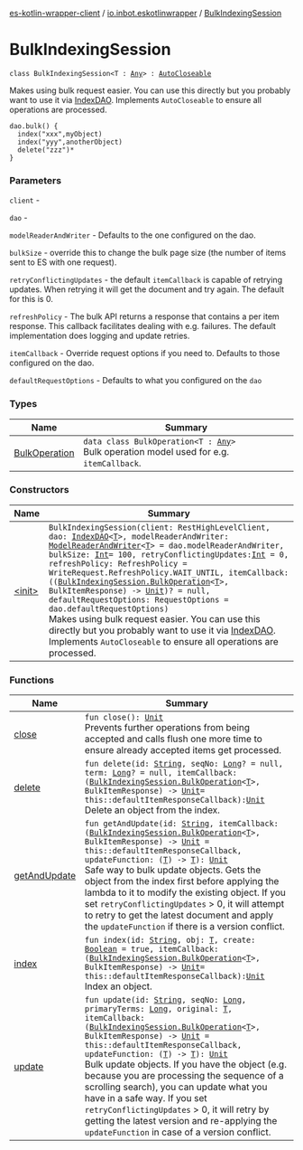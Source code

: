 [es-kotlin-wrapper-client](../../index.md) / [io.inbot.eskotlinwrapper](../index.md) / [BulkIndexingSession](./index.md)

# BulkIndexingSession

`class BulkIndexingSession<T : `[`Any`](https://kotlinlang.org/api/latest/jvm/stdlib/kotlin/-any/index.html)`> : `[`AutoCloseable`](https://docs.oracle.com/javase/8/docs/api/java/lang/AutoCloseable.html)

Makes using bulk request easier. You can use this directly but you probably want to use it via [IndexDAO](../-index-d-a-o/index.md). Implements `AutoCloseable` to ensure all operations are processed.

```
dao.bulk() {
  index("xxx",myObject)
  index("yyy",anotherObject)
  delete("zzz")*
}
```

### Parameters

`client` -

`dao` -

`modelReaderAndWriter` - Defaults to the one configured on the dao.

`bulkSize` - override this to change the bulk page size (the number of items sent to ES with one request).

`retryConflictingUpdates` - the default `itemCallback` is capable of retrying updates. When retrying it will get the document and try again. The default for this is 0.

`refreshPolicy` - The bulk API returns a response that contains a per item response. This callback facilitates dealing with e.g. failures. The default implementation does logging and update retries.

`itemCallback` - Override request options if you need to. Defaults to those configured on the dao.

`defaultRequestOptions` - Defaults to what you configured on the `dao`

### Types

| Name | Summary |
|---|---|
| [BulkOperation](-bulk-operation/index.md) | `data class BulkOperation<T : `[`Any`](https://kotlinlang.org/api/latest/jvm/stdlib/kotlin/-any/index.html)`>`<br>Bulk operation model used for e.g. `itemCallback`. |

### Constructors

| Name | Summary |
|---|---|
| [&lt;init&gt;](-init-.md) | `BulkIndexingSession(client: RestHighLevelClient, dao: `[`IndexDAO`](../-index-d-a-o/index.md)`<`[`T`](index.md#T)`>, modelReaderAndWriter: `[`ModelReaderAndWriter`](../-model-reader-and-writer/index.md)`<`[`T`](index.md#T)`> = dao.modelReaderAndWriter, bulkSize: `[`Int`](https://kotlinlang.org/api/latest/jvm/stdlib/kotlin/-int/index.html)` = 100, retryConflictingUpdates: `[`Int`](https://kotlinlang.org/api/latest/jvm/stdlib/kotlin/-int/index.html)` = 0, refreshPolicy: RefreshPolicy = WriteRequest.RefreshPolicy.WAIT_UNTIL, itemCallback: ((`[`BulkIndexingSession.BulkOperation`](-bulk-operation/index.md)`<`[`T`](index.md#T)`>, BulkItemResponse) -> `[`Unit`](https://kotlinlang.org/api/latest/jvm/stdlib/kotlin/-unit/index.html)`)? = null, defaultRequestOptions: RequestOptions = dao.defaultRequestOptions)`<br>Makes using bulk request easier. You can use this directly but you probably want to use it via [IndexDAO](../-index-d-a-o/index.md). Implements `AutoCloseable` to ensure all operations are processed. |

### Functions

| Name | Summary |
|---|---|
| [close](close.md) | `fun close(): `[`Unit`](https://kotlinlang.org/api/latest/jvm/stdlib/kotlin/-unit/index.html)<br>Prevents further operations from being accepted and calls flush one more time to ensure already accepted items get processed. |
| [delete](delete.md) | `fun delete(id: `[`String`](https://kotlinlang.org/api/latest/jvm/stdlib/kotlin/-string/index.html)`, seqNo: `[`Long`](https://kotlinlang.org/api/latest/jvm/stdlib/kotlin/-long/index.html)`? = null, term: `[`Long`](https://kotlinlang.org/api/latest/jvm/stdlib/kotlin/-long/index.html)`? = null, itemCallback: (`[`BulkIndexingSession.BulkOperation`](-bulk-operation/index.md)`<`[`T`](index.md#T)`>, BulkItemResponse) -> `[`Unit`](https://kotlinlang.org/api/latest/jvm/stdlib/kotlin/-unit/index.html)` = this::defaultItemResponseCallback): `[`Unit`](https://kotlinlang.org/api/latest/jvm/stdlib/kotlin/-unit/index.html)<br>Delete an object from the index. |
| [getAndUpdate](get-and-update.md) | `fun getAndUpdate(id: `[`String`](https://kotlinlang.org/api/latest/jvm/stdlib/kotlin/-string/index.html)`, itemCallback: (`[`BulkIndexingSession.BulkOperation`](-bulk-operation/index.md)`<`[`T`](index.md#T)`>, BulkItemResponse) -> `[`Unit`](https://kotlinlang.org/api/latest/jvm/stdlib/kotlin/-unit/index.html)` = this::defaultItemResponseCallback, updateFunction: (`[`T`](index.md#T)`) -> `[`T`](index.md#T)`): `[`Unit`](https://kotlinlang.org/api/latest/jvm/stdlib/kotlin/-unit/index.html)<br>Safe way to bulk update objects. Gets the object from the index first before applying the lambda to it to modify the existing object. If you set `retryConflictingUpdates` &gt; 0, it will attempt to retry to get the latest document and apply the `updateFunction` if there is a version conflict. |
| [index](--index--.md) | `fun index(id: `[`String`](https://kotlinlang.org/api/latest/jvm/stdlib/kotlin/-string/index.html)`, obj: `[`T`](index.md#T)`, create: `[`Boolean`](https://kotlinlang.org/api/latest/jvm/stdlib/kotlin/-boolean/index.html)` = true, itemCallback: (`[`BulkIndexingSession.BulkOperation`](-bulk-operation/index.md)`<`[`T`](index.md#T)`>, BulkItemResponse) -> `[`Unit`](https://kotlinlang.org/api/latest/jvm/stdlib/kotlin/-unit/index.html)` = this::defaultItemResponseCallback): `[`Unit`](https://kotlinlang.org/api/latest/jvm/stdlib/kotlin/-unit/index.html)<br>Index an object. |
| [update](update.md) | `fun update(id: `[`String`](https://kotlinlang.org/api/latest/jvm/stdlib/kotlin/-string/index.html)`, seqNo: `[`Long`](https://kotlinlang.org/api/latest/jvm/stdlib/kotlin/-long/index.html)`, primaryTerms: `[`Long`](https://kotlinlang.org/api/latest/jvm/stdlib/kotlin/-long/index.html)`, original: `[`T`](index.md#T)`, itemCallback: (`[`BulkIndexingSession.BulkOperation`](-bulk-operation/index.md)`<`[`T`](index.md#T)`>, BulkItemResponse) -> `[`Unit`](https://kotlinlang.org/api/latest/jvm/stdlib/kotlin/-unit/index.html)` = this::defaultItemResponseCallback, updateFunction: (`[`T`](index.md#T)`) -> `[`T`](index.md#T)`): `[`Unit`](https://kotlinlang.org/api/latest/jvm/stdlib/kotlin/-unit/index.html)<br>Bulk update objects. If you have the object (e.g. because you are processing the sequence of a scrolling search), you can update what you have in a safe way.  If you set `retryConflictingUpdates` &gt; 0, it will retry by getting the latest version and re-applying the `updateFunction` in case of a version conflict. |
